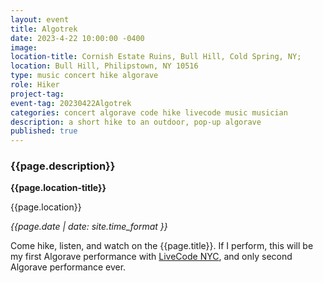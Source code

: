 ```yaml
---
layout: event
title: Algotrek
date: 2023-4-22 10:00:00 -0400
image: 
location-title: Cornish Estate Ruins, Bull Hill, Cold Spring, NY; 
location: Bull Hill, Philipstown, NY 10516
type: music concert hike algorave
role: Hiker
project-tag:
event-tag: 20230422Algotrek
categories: concert algorave code hike livecode music musician
description: a short hike to an outdoor, pop-up algorave
published: true
---
```

### {{page.description}}

**{{page.location-title}}**

{{page.location}}

*{{page.date | date: site.time_format }}*

Come hike, listen, and watch on the {{page.title}}. If I perform, this will be my first Algorave performance with [LiveCode NYC](https://livecode.nyc), and only second Algorave performance ever. 
